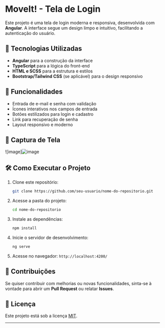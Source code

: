 # MoveIt! - Tela de Login

Este projeto é uma tela de login moderna e responsiva, desenvolvida com **Angular**. A interface segue um design limpo e intuitivo, facilitando a autenticação do usuário.

## 🚀 Tecnologias Utilizadas
- **Angular** para a construção da interface
- **TypeScript** para a lógica do front-end
- **HTML e SCSS** para a estrutura e estilos
- **Bootstrap/Tailwind CSS** (se aplicável) para o design responsivo

## 🎯 Funcionalidades
- Entrada de e-mail e senha com validação
- Ícones interativos nos campos de entrada
- Botões estilizados para login e cadastro
- Link para recuperação de senha
- Layout responsivo e moderno

## 📸 Captura de Tela
![image]![image](https://github.com/user-attachments/assets/681cd468-3dd2-4773-a2f9-75255479f32f)



## 🛠 Como Executar o Projeto
1. Clone este repositório:
   ```sh
   git clone https://github.com/seu-usuario/nome-do-repositorio.git
   ```
2. Acesse a pasta do projeto:
   ```sh
   cd nome-do-repositorio
   ```
3. Instale as dependências:
   ```sh
   npm install
   ```
4. Inicie o servidor de desenvolvimento:
   ```sh
   ng serve
   ```
5. Acesse no navegador: `http://localhost:4200/`

## 🤝 Contribuições
Se quiser contribuir com melhorias ou novas funcionalidades, sinta-se à vontade para abrir um **Pull Request** ou relatar **Issues**.

## 📜 Licença
Este projeto está sob a licença [MIT](LICENSE).

---



